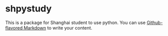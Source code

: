 # shpystudy

This is a package for Shanghai student to use python. You can use
[Github-flavored Markdown](https://guides.github.com/features/mastering-markdown/)
to write your content.
